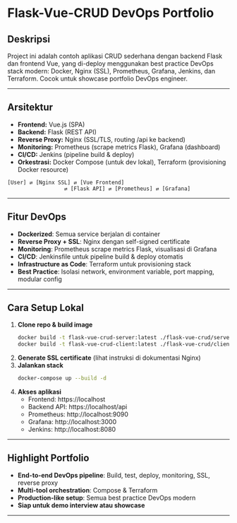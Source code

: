 # Flask-Vue-CRUD DevOps Portfolio

## Deskripsi

Project ini adalah contoh aplikasi CRUD sederhana dengan backend Flask dan frontend Vue, yang di-deploy menggunakan best practice DevOps stack modern: Docker, Nginx (SSL), Prometheus, Grafana, Jenkins, dan Terraform. Cocok untuk showcase portfolio DevOps engineer.

---

## Arsitektur

- **Frontend:** Vue.js (SPA)
- **Backend:** Flask (REST API)
- **Reverse Proxy:** Nginx (SSL/TLS, routing /api ke backend)
- **Monitoring:** Prometheus (scrape metrics Flask), Grafana (dashboard)
- **CI/CD:** Jenkins (pipeline build & deploy)
- **Orkestrasi:** Docker Compose (untuk dev lokal), Terraform (provisioning Docker resource)

```
[User] ⇄ [Nginx SSL] ⇄ [Vue Frontend]
                  ⇄ [Flask API] ⇄ [Prometheus] ⇄ [Grafana]
```

---

## Fitur DevOps

- **Dockerized**: Semua service berjalan di container
- **Reverse Proxy + SSL**: Nginx dengan self-signed certificate
- **Monitoring**: Prometheus scrape metrics Flask, visualisasi di Grafana
- **CI/CD**: Jenkinsfile untuk pipeline build & deploy otomatis
- **Infrastructure as Code**: Terraform untuk provisioning stack
- **Best Practice**: Isolasi network, environment variable, port mapping, modular config

---

## Cara Setup Lokal

1. **Clone repo & build image**
   ```sh
   docker build -t flask-vue-crud-server:latest ./flask-vue-crud/server
   docker build -t flask-vue-crud-client:latest ./flask-vue-crud/client
   ```
2. **Generate SSL certificate** (lihat instruksi di dokumentasi Nginx)
3. **Jalankan stack**
   ```sh
   docker-compose up --build -d
   ```
4. **Akses aplikasi**
   - Frontend: https://localhost
   - Backend API: https://localhost/api
   - Prometheus: http://localhost:9090
   - Grafana: http://localhost:3000
   - Jenkins: http://localhost:8080

---

## Highlight Portfolio

- **End-to-end DevOps pipeline**: Build, test, deploy, monitoring, SSL, reverse proxy
- **Multi-tool orchestration**: Compose & Terraform
- **Production-like setup**: Semua best practice DevOps modern
- **Siap untuk demo interview atau showcase**

---
